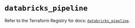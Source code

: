 # `databricks_pipeline`

Refer to the Terraform Registry for docs: [`databricks_pipeline`](https://registry.terraform.io/providers/databricks/databricks/1.56.0/docs/resources/pipeline).
